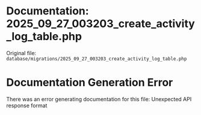 # Documentation: 2025_09_27_003203_create_activity_log_table.php

Original file: `database/migrations/2025_09_27_003203_create_activity_log_table.php`

# Documentation Generation Error

There was an error generating documentation for this file: Unexpected API response format